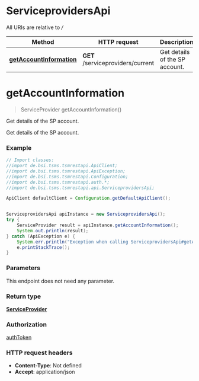# ServiceprovidersApi

All URIs are relative to */*

Method | HTTP request | Description
------------- | ------------- | -------------
[**getAccountInformation**](ServiceprovidersApi.md#getAccountInformation) | **GET** /serviceproviders/current | Get details of the SP account.

<a name="getAccountInformation"></a>
# **getAccountInformation**
> ServiceProvider getAccountInformation()

Get details of the SP account.

Get details of the SP account.

### Example
```java
// Import classes:
//import de.bsi.tsms.tsmrestapi.ApiClient;
//import de.bsi.tsms.tsmrestapi.ApiException;
//import de.bsi.tsms.tsmrestapi.Configuration;
//import de.bsi.tsms.tsmrestapi.auth.*;
//import de.bsi.tsms.tsmrestapi.api.ServiceprovidersApi;

ApiClient defaultClient = Configuration.getDefaultApiClient();


ServiceprovidersApi apiInstance = new ServiceprovidersApi();
try {
    ServiceProvider result = apiInstance.getAccountInformation();
    System.out.println(result);
} catch (ApiException e) {
    System.err.println("Exception when calling ServiceprovidersApi#getAccountInformation");
    e.printStackTrace();
}
```

### Parameters
This endpoint does not need any parameter.

### Return type

[**ServiceProvider**](ServiceProvider.md)

### Authorization

[authToken](../README.md#authToken)

### HTTP request headers

 - **Content-Type**: Not defined
 - **Accept**: application/json

